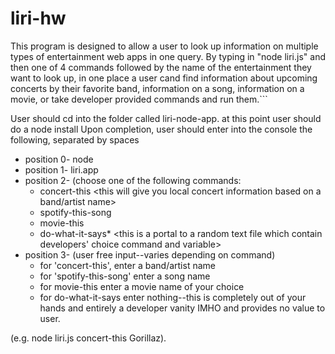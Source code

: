# liri-hw

This program is designed to allow a user to look up information on multiple types of entertainment web apps in one query. By typing in 
"node liri.js" and then one of 4 commands followed by the name of the entertainment they want to look up, in one place a user cand find information about upcoming concerts by their favorite band, information on a song, information on a movie, or take developer provided commands and run them.```

User should cd into the folder called liri-node-app. at this point user should do a node install 
Upon completion, user should enter into the console the following, separated by spaces 
* position 0- node
* position 1- liri.app
* position 2- (choose one of the following commands:
  * concert-this  <this will give you local concert information based on a band/artist name>
  * spotify-this-song   <this will give you spotify information for a song name>
  * movie-this    <this will give you information on a movie name of your choice>
  * do-what-it-says*  <this is a portal to a random text file which contain developers' choice command and variable>
* position 3- (user free input--varies depending on command)
  * for 'concert-this', enter a band/artist name
  * for 'spotify-this-song' enter a song name
  * for movie-this enter a movie name of your choice
  * for do-what-it-says enter nothing--this is completely out of your hands and entirely a developer vanity IMHO and provides no value to user.









(e.g. node liri.js concert-this Gorillaz).


```
